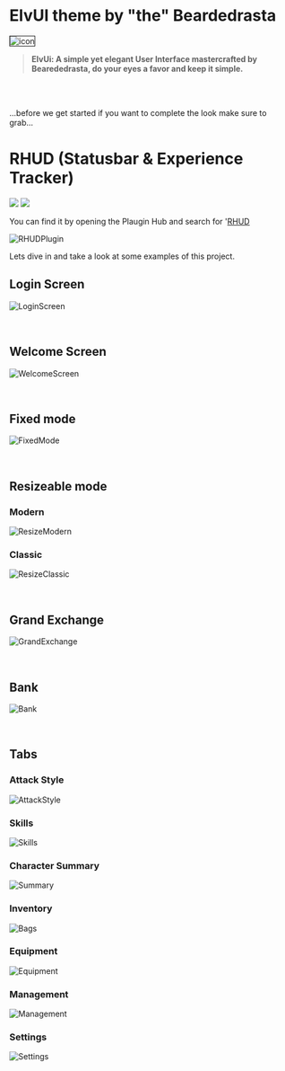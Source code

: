 # ElvUI theme by "the" Beardedrasta

<img src="https://i.ibb.co/1G21ffZ6/icon.png" alt="icon" border="1">

> **ElvUi: A simple yet elegant User Interface mastercrafted by Bearededrasta, do your eyes a favor and keep it simple.**

<br>
<br>

...before we get started if you want to complete the look make sure to grab...

# RHUD (Statusbar & Experience Tracker)
[![](https://img.shields.io/endpoint?url=https://api.runelite.net/pluginhub/shields/rank/plugin/rasta-hud)](https://runelite.net/plugin-hub/show/rasta-hud)
[![](https://img.shields.io/endpoint?url=https://api.runelite.net/pluginhub/shields/installs/plugin/rasta-hud)](https://runelite.net/plugin-hub/show/rasta-hud)

You can find it by opening the Plaugin Hub and search for '[RHUD](https://runelite.net/plugin-hub/show/rasta-hud)

![RHUDPlugin](https://i.ibb.co/JMCwSKF/RHUD.png)


Lets dive in and take a look at some examples of this project.

## Login Screen
![LoginScreen](https://i.ibb.co/0pddH09W/Login.png)

<br>

## Welcome Screen
![WelcomeScreen](https://i.ibb.co/hRmy8xSv/Welcome.png)

<br>

## Fixed mode
![FixedMode](https://i.ibb.co/Ztf4LJn/Fixed-Mode.png)

<br>

## Resizeable mode

### Modern
![ResizeModern](https://i.ibb.co/9k97sznb/Resizable-Modern.png)

### Classic
![ResizeClassic](https://i.ibb.co/Kp4MjJz3/Resizable-Classic.png)

<br>

## Grand Exchange
![GrandExchange](https://i.ibb.co/dw1q3Hp8/Grand-Exchange.png)

<br>

## Bank
![Bank](https://i.ibb.co/TM4R5JyV/Bank.png)

<br>

## Tabs

### Attack Style
![AttackStyle](https://i.ibb.co/M5139Qy8/AtkStyle.png)

### Skills
![Skills](https://i.ibb.co/zVWSgLgd/Skills.png)

### Character Summary
![Summary](https://i.ibb.co/zVDBgBZH/Summary.png)

### Inventory
![Bags](https://i.ibb.co/nMn5KTpm/Inventory.png)

### Equipment
![Equipment](https://i.ibb.co/23zgp56m/Equipment.png)

### Management
![Management](https://i.ibb.co/TBv7cK4W/Management.png)


### Settings
![Settings](https://i.ibb.co/gF6CJ2yB/Settings.png)


